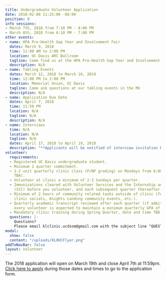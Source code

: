 ```yaml
---
title: Undergraduate Volunteer Application
date: 2018-02-08 11:25:00 -08:00
position: 0
info sessions:
- March 7th, 2018 from 7:10 PM - 8:00 PM
- March 8th, 2018 from 6:10 PM - 7:00 PM
other events:
- name: HPA Pre-Health Gap Year and Involvement Fair
  dates: March 9, 2018
  time: 11:00 AM to 2:00 PM
  location: UC Davis ARC Ballroom
  tagline: Come find us at the HPA Pre-Health Gap Year and Involvement Fair
  description: N/A
- name: Tabling Events
  dates: March 12, 2018 to March 16, 2018
  time: 12:00 PM to 2:00 PM
  location: Memorial Union, UC Davis
  tagline: Come ask questions at our tabling events in the MU
  description: N/A
- name: Application Due Date
  dates: April 7, 2018
  time: 11:59 PM
  location: N/A
  tagline: N/A
  description: N/A
- name: Interviews
  time: N/A
  location: N/A
  tagline: N/A
  dates: April 17, 2018 to April 19, 2018
  description: "**Applicants will be notified of interview invitation by April 13th**"
volunteer:
  requirements:
  - Registered UC Davis undergraduate student.
  - Minimum 2 quarter commitment.
  - 1-2 unit quarterly clinic class (P/NP grading) on Mondays from 6:00-7:00pm (classroom
    TBA).
  - Volunteer at clinic a minimum of 2-3 Sundays per quarter.
  - Immunizations cleared with Volunteer Services and the Internship and Career Center
    (ICC) before you volunteer, and each subsequent quarter thereafter.
  - Minimum of 2 hours of community related tasks outside of clinic (fundraising,
    clinic socials, Knights Landing community events, etc.).
  - Quarterly academic transcript reviewed after each quarter (if admitted to clinic,
    every volunteer is expected to maintain a minimum quarterly GPA of 3.0).
  - Mandatory clinic training during Spring Quarter, date and time TBD.
  questions: |-
    Questions?
    Please email klclinic.ucdsom@gmail.com with the subject line "QUESTION".
modal:
  show: false
  content: "/uploads/KLOHCFlyer.png"
addToNavBar: false
layout: volunteer
---
```


The 2018 application will open on March 19th and close April 7th at 11:59pm. [Click here to apply](https://goo.gl/forms/FMHI31aW3qDpPHyo1) during those dates and times to go to the application form.
